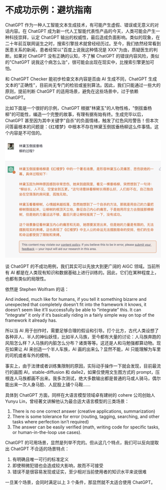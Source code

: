 # 不成功示例：避坑指南

ChatGPT 作为一种人工智能文本生成技术，有可能产生虚假、错误或无意义的对话内容。在 ChatGPT 成为新一代人工智能代表性产品的今天，人类可能会产生一种科技崇拜，认定 ChatGPT 输出的权威性，最后造成负面影响。类似的现象，在二十年前互联网诞生之时，搜索引擎技术就曾经经历过。至今，我们依然经常看到医患关系的新闻，患者经常以"百度上说我这种情况是 XXX"为由，质疑医生的判断。如果对 ChatGPT 没有正确的认知，不了解 ChatGPT 的错误内容风险，类似的"ChatGPT 说我这个病怎么治"，很可能会出现在现实中，比搜索引擎更加可怕。

和 ChatGPT Checker 能初步检查文本内容是否由 AI 生成不同，ChatGPT 生成文本的"正确性"，目前尚无专门的检验或鉴别算法。因此，我们只能通过一些大的原则，提前判断 ChatGPT 的适用场景，避免在这些场景中，过于依赖 ChatGPT。

比如下面是一个很好的示例，ChatGPT 根据"林黛玉"的人物性格，"倒拔垂杨柳"的可能性，编造一个完整的故事，有理有据有始有终。生成完毕以后，ChatGPT 甚至因为其中关键字"自杀"的负面情绪，触发了红色风险警告！但本次问答最根本的问题是：《红楼梦》中根本不存在林黛玉倒拔垂杨柳这么件事情。这个内容是不可信的。

![](/images/badcase/diff.png)

谈 ChatGPT 的不成功用例，我们其实可以先放大到更广阔的 AIGC 领域。当前所有 AI 都是在人类现有知识和数据基础上进行训练的。因此，它们在某种程度上，也都有类似的局限性。

依然是 Stephen Wolfram 的话：

 And indeed, much like for humans, if you tell it something bizarre and unexpected that completely doesn’t fit into the framework it knows, it doesn’t seem like it’ll successfully be able to “integrate” this. It can “integrate” it only if it’s basically riding in a fairly simple way on top of the framework it already has.

所以当 AI 用于创作时，需要足够合理的假设和引导。打个比方，古代人类设想了各种非人、半人的神仙妖怪，比如半人马族，至今都有大量的讨论：人马族奔跑的风阻怎么样？人马族的内脏怎么分布？诸类等等。这还是人和马勉强都算动物。现在如果让 AI 来创造一个半人车族，AI 画的出来么？显然不能，AI 只能理解为车里的司机或者车外的模特。

事实上，由于法律或者训练集限制的原因，实际动手操作一下就会发现，目前最流行的画图 AI，stable-diffusion 和 dalle2，如果仅使用文生图方式的 prompt，压根连人马族都画不出来。我多次测试，绝大多数输出都是普通的马或人骑马，偶尔能出来一次人身马脸、人屁股上铺个马鞍……

具体到 ChatGPT 方面，同样在大语言模型领域卓有建树的 cohere 公司创始人 Yunyu Lin，曾经著文讲解他认为最合适大语言模型的三类场景：

 1. There is no one correct answer (creative applications, summarization)
 2. There is some tolerance for error (routing, tagging, searching, and other tasks where perfection isn’t required)
 3. The answer can be easily verified (math, writing code for specific tasks, or human-in-the-loop use cases).

ChatGPT 的可用场景，显然是列举不完的。但从这几个特点，我们可以反向提取出 ChatGPT 不合适的场景特点：

1. 有明确且唯一可行的标准定义
2. 即使稍微犯错也会造成较大影响，故而不可接受
3. 错误不是很容易发现或证实，至少相对当前使用者的知识水平来说很难

一旦某个场景，会同时满足以上 3 个条件，那显然就不太适合使用 ChatGPT。

